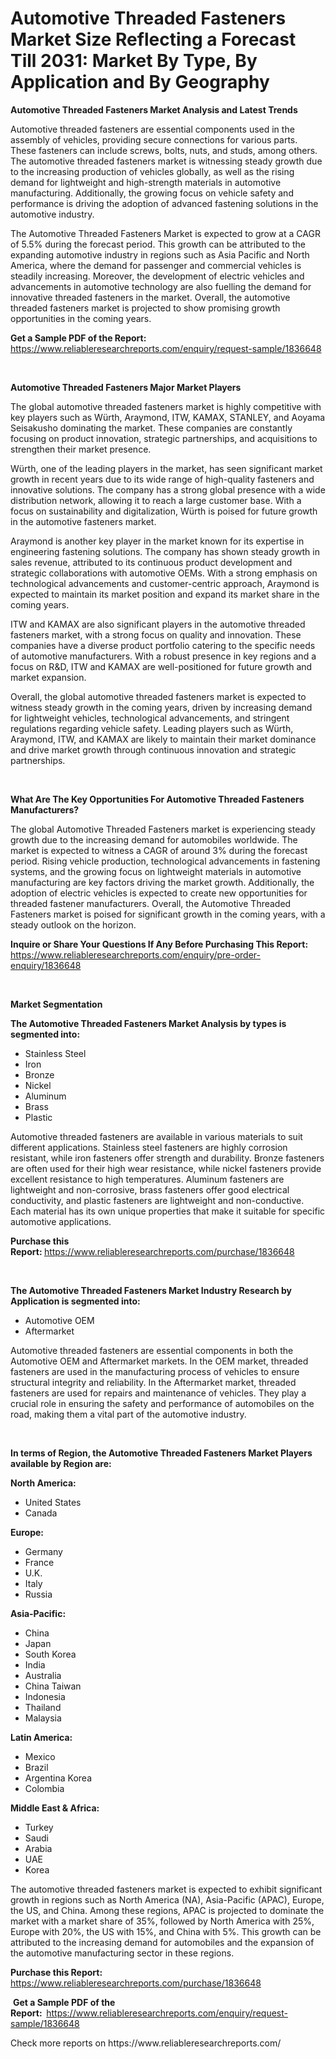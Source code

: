 <p><h1>Automotive Threaded Fasteners Market Size Reflecting a Forecast Till 2031: Market By Type, By Application and By Geography</h1></p><p><strong>Automotive Threaded Fasteners Market Analysis and Latest Trends</strong></p>
<p><p>Automotive threaded fasteners are essential components used in the assembly of vehicles, providing secure connections for various parts. These fasteners can include screws, bolts, nuts, and studs, among others. The automotive threaded fasteners market is witnessing steady growth due to the increasing production of vehicles globally, as well as the rising demand for lightweight and high-strength materials in automotive manufacturing. Additionally, the growing focus on vehicle safety and performance is driving the adoption of advanced fastening solutions in the automotive industry.</p><p>The Automotive Threaded Fasteners Market is expected to grow at a CAGR of 5.5% during the forecast period. This growth can be attributed to the expanding automotive industry in regions such as Asia Pacific and North America, where the demand for passenger and commercial vehicles is steadily increasing. Moreover, the development of electric vehicles and advancements in automotive technology are also fuelling the demand for innovative threaded fasteners in the market. Overall, the automotive threaded fasteners market is projected to show promising growth opportunities in the coming years.</p></p>
<p><strong>Get a Sample PDF of the Report:&nbsp;</strong> <a href="https://www.reliableresearchreports.com/enquiry/request-sample/1836648">https://www.reliableresearchreports.com/enquiry/request-sample/1836648</a></p>
<p>&nbsp;</p>
<p><strong>Automotive Threaded Fasteners Major Market Players</strong></p>
<p><p>The global automotive threaded fasteners market is highly competitive with key players such as Würth, Araymond, ITW, KAMAX, STANLEY, and Aoyama Seisakusho dominating the market. These companies are constantly focusing on product innovation, strategic partnerships, and acquisitions to strengthen their market presence.</p><p>Würth, one of the leading players in the market, has seen significant market growth in recent years due to its wide range of high-quality fasteners and innovative solutions. The company has a strong global presence with a wide distribution network, allowing it to reach a large customer base. With a focus on sustainability and digitalization, Würth is poised for future growth in the automotive fasteners market.</p><p>Araymond is another key player in the market known for its expertise in engineering fastening solutions. The company has shown steady growth in sales revenue, attributed to its continuous product development and strategic collaborations with automotive OEMs. With a strong emphasis on technological advancements and customer-centric approach, Araymond is expected to maintain its market position and expand its market share in the coming years.</p><p>ITW and KAMAX are also significant players in the automotive threaded fasteners market, with a strong focus on quality and innovation. These companies have a diverse product portfolio catering to the specific needs of automotive manufacturers. With a robust presence in key regions and a focus on R&D, ITW and KAMAX are well-positioned for future growth and market expansion.</p><p>Overall, the global automotive threaded fasteners market is expected to witness steady growth in the coming years, driven by increasing demand for lightweight vehicles, technological advancements, and stringent regulations regarding vehicle safety. Leading players such as Würth, Araymond, ITW, and KAMAX are likely to maintain their market dominance and drive market growth through continuous innovation and strategic partnerships.</p></p>
<p>&nbsp;</p>
<p><strong>What Are The Key Opportunities For Automotive Threaded Fasteners Manufacturers?</strong></p>
<p><p>The global Automotive Threaded Fasteners market is experiencing steady growth due to the increasing demand for automobiles worldwide. The market is expected to witness a CAGR of around 3% during the forecast period. Rising vehicle production, technological advancements in fastening systems, and the growing focus on lightweight materials in automotive manufacturing are key factors driving the market growth. Additionally, the adoption of electric vehicles is expected to create new opportunities for threaded fastener manufacturers. Overall, the Automotive Threaded Fasteners market is poised for significant growth in the coming years, with a steady outlook on the horizon.</p></p>
<p><strong>Inquire or Share Your Questions If Any Before Purchasing This Report:</strong> <a href="https://www.reliableresearchreports.com/enquiry/pre-order-enquiry/1836648">https://www.reliableresearchreports.com/enquiry/pre-order-enquiry/1836648</a></p>
<p>&nbsp;</p>
<p><strong>Market Segmentation</strong></p>
<p><strong>The Automotive Threaded Fasteners Market Analysis by types is segmented into:</strong></p>
<p><ul><li>Stainless Steel</li><li>Iron</li><li>Bronze</li><li>Nickel</li><li>Aluminum</li><li>Brass</li><li>Plastic</li></ul></p>
<p><p>Automotive threaded fasteners are available in various materials to suit different applications. Stainless steel fasteners are highly corrosion resistant, while iron fasteners offer strength and durability. Bronze fasteners are often used for their high wear resistance, while nickel fasteners provide excellent resistance to high temperatures. Aluminum fasteners are lightweight and non-corrosive, brass fasteners offer good electrical conductivity, and plastic fasteners are lightweight and non-conductive. Each material has its own unique properties that make it suitable for specific automotive applications.</p></p>
<p><strong>Purchase this Report:&nbsp;</strong><a href="https://www.reliableresearchreports.com/purchase/1836648">https://www.reliableresearchreports.com/purchase/1836648</a></p>
<p>&nbsp;</p>
<p><strong>The Automotive Threaded Fasteners Market Industry Research by Application is segmented into:</strong></p>
<p><ul><li>Automotive OEM</li><li>Aftermarket</li></ul></p>
<p><p>Automotive threaded fasteners are essential components in both the Automotive OEM and Aftermarket markets. In the OEM market, threaded fasteners are used in the manufacturing process of vehicles to ensure structural integrity and reliability. In the Aftermarket market, threaded fasteners are used for repairs and maintenance of vehicles. They play a crucial role in ensuring the safety and performance of automobiles on the road, making them a vital part of the automotive industry.</p></p>
<p>&nbsp;</p>
<p><strong>In terms of Region, the Automotive Threaded Fasteners Market Players available by Region are:</strong></p>
<p>
    <p> <strong> North America: </strong>
        <ul>
            <li>United States</li>
            <li>Canada</li>
        </ul>
        </p> 
    <p> <strong> Europe: </strong>
        <ul>
            <li>Germany</li>
            <li>France</li>
            <li>U.K.</li>
            <li>Italy</li>
            <li>Russia</li>
        </ul>
        </p> 
    <p> <strong> Asia-Pacific: </strong>
        <ul>
            <li>China</li>
            <li>Japan</li>
            <li>South Korea</li>
            <li>India</li>
            <li>Australia</li>
            <li>China Taiwan</li>
            <li>Indonesia</li>
            <li>Thailand</li>
            <li>Malaysia</li>
        </ul>
        </p> 
    <p> <strong> Latin America: </strong>
        <ul>
            <li>Mexico</li>
            <li>Brazil</li>
            <li>Argentina Korea</li>
            <li>Colombia</li>
        </ul>
        </p> 
    <p> <strong> Middle East & Africa: </strong>
        <ul>
            <li>Turkey</li>
            <li>Saudi</li>
            <li>Arabia</li>
            <li>UAE</li>
            <li>Korea</li>
        </ul>
    </p>
    </p>
<p><p>The automotive threaded fasteners market is expected to exhibit significant growth in regions such as North America (NA), Asia-Pacific (APAC), Europe, the US, and China. Among these regions, APAC is projected to dominate the market with a market share of 35%, followed by North America with 25%, Europe with 20%, the US with 15%, and China with 5%. This growth can be attributed to the increasing demand for automobiles and the expansion of the automotive manufacturing sector in these regions.</p></p>
<p><strong>Purchase this Report: </strong><a href="https://www.reliableresearchreports.com/purchase/1836648">https://www.reliableresearchreports.com/purchase/1836648</a></p>
<p>&nbsp;<strong>Get a Sample PDF of the Report:&nbsp;&nbsp;</strong><a href="https://www.reliableresearchreports.com/enquiry/request-sample/1836648">https://www.reliableresearchreports.com/enquiry/request-sample/1836648</a></p>
<p><strong></strong></p>
<p>Check more reports on https://www.reliableresearchreports.com/</p>